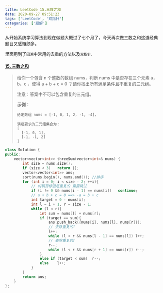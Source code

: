 ```yaml
---
title: LeetCode 15.三数之和
date: 2020-09-27 09:51:23
tags: ['LeetCode', '双指针']
categories: ['题解']
---
```


从开始系统学习算法到现在做题大概过了七个月了，今天再次做三数之和这道经典题目又感慨颇多。

里面用到了`回溯`中常用的去重的方法以及`双指针`.

<!--more-->

#### [15. 三数之和](https://leetcode-cn.com/problems/3sum/)

> 给你一个包含 n 个整数的数组 nums，判断 nums 中是否存在三个元素 a，b，c ，使得 a + b + c = 0 ？请你找出所有满足条件且不重复的三元组。
>
> 注意：答案中不可以包含重复的三元组。
>
>  **示例：** 
>
> ```
> 给定数组 nums = [-1, 0, 1, 2, -1, -4]，
> 
> 满足要求的三元组集合为：
> [
>   [-1, 0, 1],
>   [-1, -1, 2]
> ]
> ```

```C++
class Solution {
public:
    vector<vector<int>> threeSum(vector<int>& nums) {
        int size = nums.size();
        if (size < 3)   return {};
        vector<vector<int>> ans;
        sort(nums.begin(), nums.end()); //排序
        for (int i = 0; i < size - 2; ++i){
            // 说明目标值是重复的 需要跳过
            if (i != 0 && nums[i - 1] == nums[i])   continue;
            // a + b + c = 0 ==> -a = b + c
            int target = 0 - nums[i];
            int l = i + 1, r = size - 1;
            while (l < r){
                int sum = nums[l] + nums[r];
                if (target == sum){
                    ans.push_back({nums[i], nums[l], nums[r]});
                    // 去除重复的l
                    l++;
                    while (l < r && nums[l - 1] == nums[l]) l++;
                    // 去除重复的r
                    r--;
                    while (l < r && nums[r + 1] == nums[r]) r--;
                }
                else if (target < sum)  r--;
                else    l++;
            }
        }
        return ans;
    }
};
```